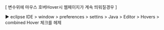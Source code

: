 [ 변수위에 마우스 호버Hover시 웹페이지가 계속 띄워질경우 ]

▶ eclipse IDE > window > preferences > settins > Java > Editor > Hovers > combined Hover 체크를 헤제

